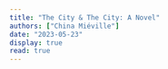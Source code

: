 ```yaml
---
title: "The City & The City: A Novel"
authors: ["China Miéville"]
date: "2023-05-23"
display: true
read: true
---
```


